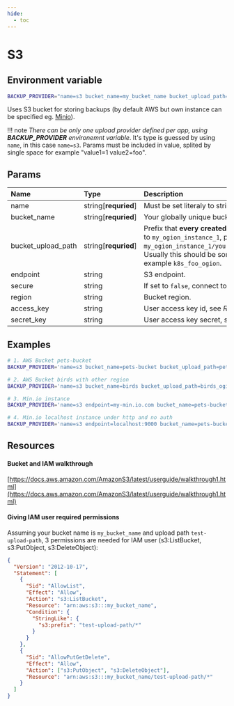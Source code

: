 ```yaml
---
hide:
  - toc
---
```


# S3

## Environment variable

```bash
BACKUP_PROVIDER="name=s3 bucket_name=my_bucket_name bucket_upload_path=my_ogion_instance_1 access_key=AKIAU5JB5UQDL8C3K6UP secret_key=nFTXlO7nsPNNUj59tFE21Py9tOO8fwOtHNsr3YwN region=eu-central-1"
```

Uses S3 bucket for storing backups (by default AWS but own instance can be specified eg. [Minio](https://min.io/)).

!!! note
    _There can be only one upload provider defined per app, using **BACKUP_PROVIDER** environemnt variable_. It's type is guessed by using `name`, in this case `name=s3`. Params must be included in value, splited by single space for example "value1=1 value2=foo".

## Params

| Name               | Type                 | Description                                                                                                                                                                                                                                                                                            | Default          |
| :----------------- | :------------------- | :----------------------------------------------------------------------------------------------------------------------------------------------------------------------------------------------------------------------------------------------------------------------------------------------------- | :--------------- |
| name               | string[**requried**] | Must be set literaly to string `s3` to use S3.                                                                                                                                                                                                                                                         | -                |
| bucket_name        | string[**requried**] | Your globally unique bucket name.                                                                                                                                                                                                                                                                      | -                |
| bucket_upload_path | string[**requried**] | Prefix that **every created backup** will have, for example if it is equal to `my_ogion_instance_1`, paths to backups will look like `my_ogion_instance_1/your_backup_target_eg_postgresql/file123.age`. Usually this should be something unique for this ogion instance, for example `k8s_foo_ogion`. | -                |
| endpoint           | string               | S3 endpoint.                                                                                                                                                                                                                                                                                           | s3.amazonaws.com |
| secure             | string               | If set to `false`, connect to endpoint under http.                                                                                                                                                                                                                                                     | true             |
| region             | string               | Bucket region.                                                                                                                                                                                                                                                                                         | null             |
| access_key         | string               | User access key id, see _Resources_ below.                                                                                                                                                                                                                                                             | null             |
| secret_key         | string               | User access key secret, see _Resources_ below.                                                                                                                                                                                                                                                         | null             |


## Examples

```bash
# 1. AWS Bucket pets-bucket
BACKUP_PROVIDER='name=s3 bucket_name=pets-bucket bucket_upload_path=pets_ogion access_key=AKIAU5JB5UQDL8C3K6UP secret_key=nFTXlO7nsPNNUj59tFE21Py9tOO8fwOtHNsr3YwN region=eu-central-1'

# 2. AWS Bucket birds with other region
BACKUP_PROVIDER='name=s3 bucket_name=birds bucket_upload_path=birds_ogion access_key=AKIAU5JB5UQDL8C3K6UP secret_key=nFTXlO7nsPNNUj59tFE21Py9tOO8fwOtHNsr3YwN region=us-east-1'

# 3. Min.io instance 
BACKUP_PROVIDER='name=s3 endpoint=my-min.io.com bucket_name=pets-bucket bucket_upload_path=pets_ogion access_key=AKIAU5JB5UQDL8C3K6UP secret_key=nFTXlO7nsPNNUj59tFE21Py9tOO8fwOtHNsr3YwN region=default'

# 4. Min.io localhost instance under http and no auth
BACKUP_PROVIDER='name=s3 endpoint=localhost:9000 bucket_name=pets-bucket bucket_upload_path=pets_ogion secure=false'
```

## Resources

#### Bucket and IAM walkthrough

[https://docs.aws.amazon.com/AmazonS3/latest/userguide/walkthrough1.html](https://docs.aws.amazon.com/AmazonS3/latest/userguide/walkthrough1.html)

#### Giving IAM user required permissions

Assuming your bucket name is `my_bucket_name` and upload path `test-upload-path`, 3 permissions are needed for IAM user (s3:ListBucket, s3:PutObject, s3:DeleteObject):

```json
{
  "Version": "2012-10-17",
  "Statement": [
    {
      "Sid": "AllowList",
      "Effect": "Allow",
      "Action": "s3:ListBucket",
      "Resource": "arn:aws:s3:::my_bucket_name",
      "Condition": {
        "StringLike": {
          "s3:prefix": "test-upload-path/*"
        }
      }
    },
    {
      "Sid": "AllowPutGetDelete",
      "Effect": "Allow",
      "Action": ["s3:PutObject", "s3:DeleteObject"],
      "Resource": "arn:aws:s3:::my_bucket_name/test-upload-path/*"
    }
  ]
}
```

<br>
<br>
